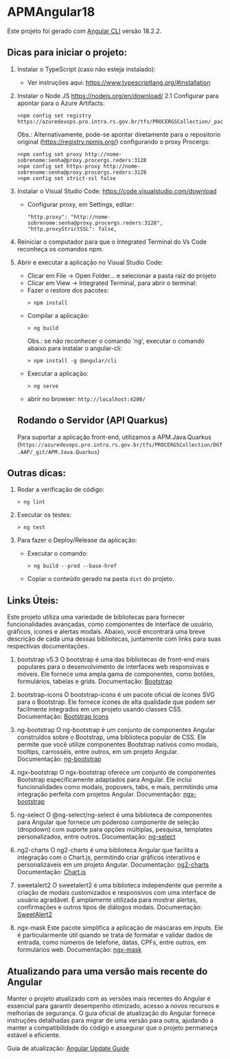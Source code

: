 # APMAngular18

Este projeto foi gerado com [Angular CLI](https://github.com/angular/angular-cli) versão 18.2.2.

## Dicas para iniciar o projeto:

1. Instalar o TypeScript (caso não esteja instalado):

   - Ver instruções aqui: https://www.typescriptlang.org/#installation

2. Instalar o Node JS https://nodejs.org/en/download/
   2.1 Configurar para apontar para o Azure Artifacts:
   ```
   >npm config set registry https://azuredevops.pro.intra.rs.gov.br/tfs/PROCERGSCollection/_packaging/procergs/npm/registry/
   ```
   Obs.: Alternativamente, pode-se apontar diretamente para o repositorio original (https://registry.npmjs.org/) configurando o proxy Procergs:
   ```
   >npm config set proxy http://nome-sobrenome:senha@proxy.procergs.reders:3128
   >npm config set https-proxy http://nome-sobrenome:senha@proxy.procergs.reders:3128
   >npm config set strict-ssl false
   ```
3. Instalar o Visual Studio Code: https://code.visualstudio.com/download
   - Configurar proxy, em Settings, editar:
     ```
     "http.proxy": "http://nome-sobrenome:senha@proxy.procergs.reders:3128",
     "http.proxyStrictSSL": false,
     ```
4. Reiniciar o computador para que o Integrated Terminal do Vs Code reconheça os comandos npm.

5. Abrir e executar a aplicação no Visual Studio Code:

   - Clicar em File -> Open Folder... e selecionar a pasta raíz do projeto
   - Clicar em View -> Integrated Terminal, para abrir o terminal:
   - Fazer o restore dos pacotes:
     ```
     > npm install
     ```
   - Compilar a aplicação:
     ```
     > ng build
     ```
     Obs.: se não reconhecer o comando 'ng', executar o comando abaixo para instalar o angular-cli:
     ```
     > npm install -g @angular/cli
     ```
   - Executar a aplicação:
     ```
     > ng serve
     ```
   - abrir no browser: `http://localhost:4200/`

   ## Rodando o Servidor (API Quarkus)

   Para suportar a aplicação front-end, utilizamos a APM.Java.Quarkus (`https://azuredevops.pro.intra.rs.gov.br/tfs/PROCERGSCollection/DGT.AAP/_git/APM.Java.Quarkus`)

## Outras dicas:

1. Rodar a verificação de código:

   ```
   > ng lint
   ```

2. Executar os testes:

   ```
   > ng test
   ```

3. Para fazer o Deploy/Release da aplicação:
   - Executar o comando:
     ```
     > ng build --prod --base-href
     ```
   - Copiar o conteúdo gerado na pasta `dist` do projeto.

## Links Úteis:

Este projeto utiliza uma variedade de bibliotecas para fornecer funcionalidades avançadas, como componentes de interface de usuário, gráficos, ícones e alertas modais. Abaixo, você encontrará uma breve descrição de cada uma dessas bibliotecas, juntamente com links para suas respectivas documentações.

1. bootstrap v5.3
   O bootstrap é uma das bibliotecas de front-end mais populares para o desenvolvimento de interfaces web responsivas e móveis. Ele fornece uma ampla gama de componentes, como botões, formulários, tabelas e grids.
   Documentação: [Bootstrap](https://getbootstrap.com/docs/5.3/getting-started/introduction/)

2. bootstrap-icons
   O bootstrap-icons é um pacote oficial de ícones SVG para o Bootstrap. Ele fornece ícones de alta qualidade que podem ser facilmente integrados em um projeto usando classes CSS.
   Documentação: [Bootstrap Icons](https://icons.getbootstrap.com/)

3. ng-bootstrap
   O ng-bootstrap é um conjunto de componentes Angular construídos sobre o Bootstrap, uma biblioteca popular de CSS. Ele permite que você utilize componentes Bootstrap nativos como modais, tooltips, carrosséis, entre outros, em um projeto Angular.
   Documentação: [ng-bootstrap](https://ng-bootstrap.github.io/#/home)

4. ngx-bootstrap
   O ngx-bootstrap oferece um conjunto de componentes Bootstrap especificamente adaptados para Angular. Ele inclui funcionalidades como modais, popovers, tabs, e mais, permitindo uma integração perfeita com projetos Angular.
   Documentação: [ngx-bootstrap](https://valor-software.com/ngx-bootstrap/#/components)

5. ng-select
   O @ng-select/ng-select é uma biblioteca de componentes para Angular que fornece um poderoso componente de seleção (dropdown) com suporte para opções múltiplas, pesquisa, templates personalizados, entre outros.
   Documentação: [ng-select](https://www.npmjs.com/package/@ng-select/ng-select)

6. ng2-charts
   O ng2-charts é uma biblioteca Angular que facilita a integração com o Chart.js, permitindo criar gráficos interativos e personalizáveis em um projeto Angular.
   Documentação: [ng2-charts](https://valor-software.com/ng2-charts/)
   Documentação: [Chart.js](https://www.chartjs.org/docs/latest/charts/line.html)

7. sweetalert2
   O sweetalert2 é uma biblioteca independente que permite a criação de modais customizados e responsivos com uma interface de usuário agradável. É amplamente utilizada para mostrar alertas, confirmações e outros tipos de diálogos modais.
   Documentação: [SweetAlert2](https://sweetalert2.github.io/)

8. ngx-mask
   Este pacote simplifica a aplicação de máscaras em inputs. Ele é particularmente útil quando se trata de formatar e validar dados de entrada, como números de telefone, datas, CPFs, entre outros, em formulários web.
   Documentação: [ngx-mask](https://github.com/JsDaddy/ngx-mask/blob/develop/USAGE.md)

## Atualizando para uma versão mais recente do Angular

Manter o projeto atualizado com as versões mais recentes do Angular é essencial para garantir desempenho otimizado, acesso a novos recursos e melhorias de segurança. O guia oficial de atualização do Angular fornece instruções detalhadas para migrar de uma versão para outra, ajudando a manter a compatibilidade do código e assegurar que o projeto permaneça estável e eficiente.

Guia de atualização: [Angular Update Guide](https://angular.dev/update-guide)